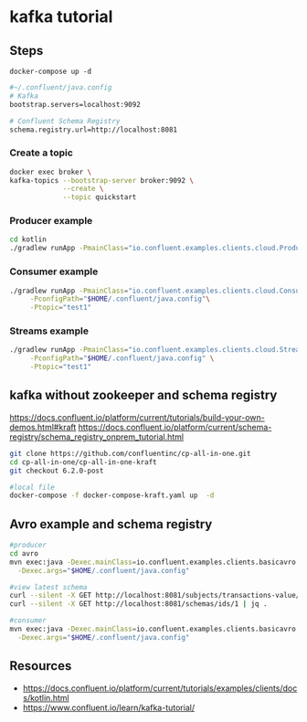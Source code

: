 # kafka tutorial

## Steps

`docker-compose up -d`

```bash
#~/.confluent/java.config
# Kafka
bootstrap.servers=localhost:9092

# Confluent Schema Registry
schema.registry.url=http://localhost:8081
```

### Create a topic

```bash
docker exec broker \
kafka-topics --bootstrap-server broker:9092 \
             --create \
             --topic quickstart

```

### Producer example

```bash
cd kotlin
./gradlew runApp -PmainClass="io.confluent.examples.clients.cloud.ProducerExample"      -PconfigPath="$HOME/.confluent/java.config"      -Ptopic="test1"
```

### Consumer example

```bash
./gradlew runApp -PmainClass="io.confluent.examples.clients.cloud.ConsumerExample"\
     -PconfigPath="$HOME/.confluent/java.config"\
     -Ptopic="test1"
```

### Streams example

```bash
./gradlew runApp -PmainClass="io.confluent.examples.clients.cloud.StreamsExample" \
     -PconfigPath="$HOME/.confluent/java.config" \
     -Ptopic="test1"
```

## kafka without zookeeper and schema registry

https://docs.confluent.io/platform/current/tutorials/build-your-own-demos.html#kraft
https://docs.confluent.io/platform/current/schema-registry/schema_registry_onprem_tutorial.html

```bash
git clone https://github.com/confluentinc/cp-all-in-one.git
cd cp-all-in-one/cp-all-in-one-kraft
git checkout 6.2.0-post

#local file
docker-compose -f docker-compose-kraft.yaml up  -d

```

## Avro example and schema registry

```bash
#producer
cd avro
mvn exec:java -Dexec.mainClass=io.confluent.examples.clients.basicavro.ProducerExample \
  -Dexec.args="$HOME/.confluent/java.config"

#view latest schema
curl --silent -X GET http://localhost:8081/subjects/transactions-value/versions/latest | jq .
curl --silent -X GET http://localhost:8081/schemas/ids/1 | jq .

#consumer
mvn exec:java -Dexec.mainClass=io.confluent.examples.clients.basicavro.ConsumerExample \
  -Dexec.args="$HOME/.confluent/java.config"

```

## Resources

- <https://docs.confluent.io/platform/current/tutorials/examples/clients/docs/kotlin.html>
- <https://www.confluent.io/learn/kafka-tutorial/>
